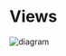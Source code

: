 # Views


![diagram](https://user-images.githubusercontent.com/30021708/134694578-80195920-7f78-4ae7-8c21-77926ca62c04.PNG)
